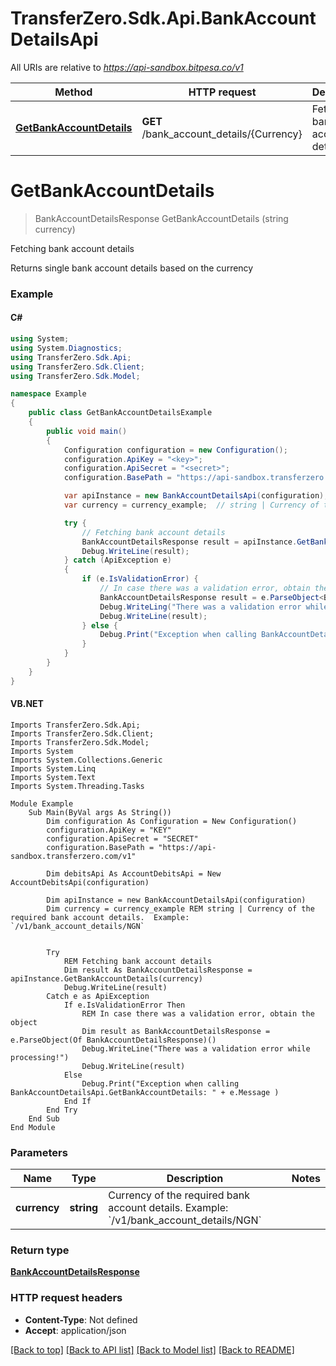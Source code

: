 # TransferZero.Sdk.Api.BankAccountDetailsApi

All URIs are relative to *https://api-sandbox.bitpesa.co/v1*

Method | HTTP request | Description
------------- | ------------- | -------------
[**GetBankAccountDetails**](BankAccountDetailsApi.md#getbankaccountdetails) | **GET** /bank_account_details/{Currency} | Fetching bank account details


<a name="getbankaccountdetails"></a>
# **GetBankAccountDetails**
> BankAccountDetailsResponse GetBankAccountDetails (string currency)

Fetching bank account details

Returns single bank account details based on the currency

### Example

#### C#

```csharp
using System;
using System.Diagnostics;
using TransferZero.Sdk.Api;
using TransferZero.Sdk.Client;
using TransferZero.Sdk.Model;

namespace Example
{
    public class GetBankAccountDetailsExample
    {
        public void main()
        {
            Configuration configuration = new Configuration();
            configuration.ApiKey = "<key>";
            configuration.ApiSecret = "<secret>";
            configuration.BasePath = "https://api-sandbox.transferzero.com/v1";

            var apiInstance = new BankAccountDetailsApi(configuration);
            var currency = currency_example;  // string | Currency of the required bank account details.  Example: `/v1/bank_account_details/NGN`

            try {
                // Fetching bank account details
                BankAccountDetailsResponse result = apiInstance.GetBankAccountDetails(currency);
                Debug.WriteLine(result);
            } catch (ApiException e)
            {
                if (e.IsValidationError) {
                    // In case there was a validation error, obtain the object
                    BankAccountDetailsResponse result = e.ParseObject<BankAccountDetailsResponse>();
                    Debug.WriteLing("There was a validation error while processing!");
                    Debug.WriteLine(result);
                } else {
                    Debug.Print("Exception when calling BankAccountDetailsApi.GetBankAccountDetails: " + e.Message );
                }
            }
        }
    }
}
```

#### VB.NET

```vbnet
Imports TransferZero.Sdk.Api;
Imports TransferZero.Sdk.Client;
Imports TransferZero.Sdk.Model;
Imports System
Imports System.Collections.Generic
Imports System.Linq
Imports System.Text
Imports System.Threading.Tasks

Module Example
    Sub Main(ByVal args As String())
        Dim configuration As Configuration = New Configuration()
        configuration.ApiKey = "KEY"
        configuration.ApiSecret = "SECRET"
        configuration.BasePath = "https://api-sandbox.transferzero.com/v1"

        Dim debitsApi As AccountDebitsApi = New AccountDebitsApi(configuration)

        Dim apiInstance = new BankAccountDetailsApi(configuration)
        Dim currency = currency_example REM string | Currency of the required bank account details.  Example: `/v1/bank_account_details/NGN`


        Try
            REM Fetching bank account details
            Dim result As BankAccountDetailsResponse = apiInstance.GetBankAccountDetails(currency)
            Debug.WriteLine(result)
        Catch e as ApiException
            If e.IsValidationError Then
                REM In case there was a validation error, obtain the object
                Dim result as BankAccountDetailsResponse = e.ParseObject(Of BankAccountDetailsResponse)()
                Debug.WriteLine("There was a validation error while processing!")
                Debug.WriteLine(result)
            Else
                Debug.Print("Exception when calling BankAccountDetailsApi.GetBankAccountDetails: " + e.Message )
            End If
        End Try
    End Sub
End Module
```

### Parameters

Name | Type | Description  | Notes
------------- | ------------- | ------------- | -------------
 **currency** | **string**| Currency of the required bank account details.  Example: &#x60;/v1/bank_account_details/NGN&#x60; | 

### Return type

[**BankAccountDetailsResponse**](BankAccountDetailsResponse.md)

### HTTP request headers

 - **Content-Type**: Not defined
 - **Accept**: application/json

[[Back to top]](#) [[Back to API list]](../README.md#documentation-for-api-endpoints) [[Back to Model list]](../README.md#documentation-for-models) [[Back to README]](../README.md)

